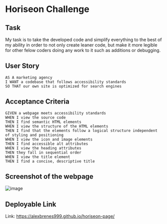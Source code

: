 # Horiseon Challenge

## Task
My task is to take the developed code and simplify everything to the best of my ability in order to not only create leaner code, but make it more legible for other felow coders doing any work to it such as additions or debugging.

## User Story

```
AS A marketing agency
I WANT a codebase that follows accessibility standards
SO THAT our own site is optimized for search engines
```

## Acceptance Criteria

```
GIVEN a webpage meets accessibility standards
WHEN I view the source code
THEN I find semantic HTML elements
WHEN I view the structure of the HTML elements
THEN I find that the elements follow a logical structure independent of styling and positioning
WHEN I view the icon and image elements
THEN I find accessible alt attributes
WHEN I view the heading attributes
THEN they fall in sequential order
WHEN I view the title element
THEN I find a concise, descriptive title
```

## Screenshot of the webpage

![image](https://user-images.githubusercontent.com/116224156/206829275-cc6bbd1e-a681-48ef-9e60-48ea022ed924.png)

## Deployable Link
Link: https://alexbrenes999.github.io/horiseon-page/
